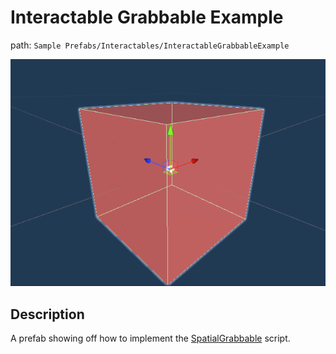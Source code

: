 # Interactable Grabbable Example

path: `Sample Prefabs/Interactables/InteractableGrabbableExample`

![Grabbable in scene](/Media/Manual/Interaction/GrabbableInScene.png)

## Description
A prefab showing off how to implement the [SpatialGrabbable](~/Manual/Interaction/SpatialGrabbable.md) script.